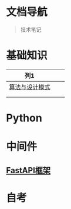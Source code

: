 # 文档导航

> 技术笔记

# 基础知识

| 列1                                 |      |      |
| ----------------------------------- | ---- | ---- |
| [算法与设计模式](算法与设计模式.md) |      |      |
|                                     |      |      |
|                                     |      |      |



# Python



# 中间件

## [FastAPI框架](FastAPI框架.md)

# 自考





